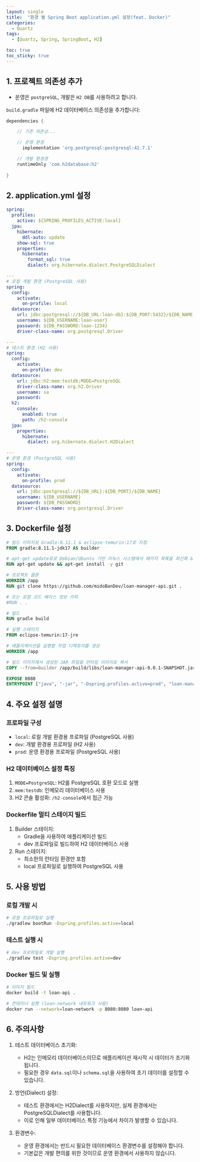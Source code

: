 ```yaml
---
layout: single
title:  "환경 별 Spring Boot application.yml 설정(feat. Docker)"
categories:
  - Quartz
tags:
  - [Quartz, Spring, SpringBoot, H2]

toc: true
toc_sticky: true
---
```


## 1. 프로젝트 의존성 추가

- 운영은 `postgreSQL`, 개발은 `H2 DB`를 사용하려고 합니다.

`build.gradle` 파일에 H2 데이터베이스 의존성을 추가합니다:

```gradle
dependencies {

    // 기존 의존성...

    // 운영 환경
	  implementation 'org.postgresql:postgresql:42.7.1'

    // 개발 환경경
    runtimeOnly 'com.h2database:h2'
    
}
```

## 2. application.yml 설정

```yaml
spring:
  profiles:
    active: ${SPRING_PROFILES_ACTIVE:local}
  jpa:
    hibernate:
      ddl-auto: update
    show-sql: true
    properties:
      hibernate:
        format_sql: true
        dialect: org.hibernate.dialect.PostgreSQLDialect

---
# 로컬 개발 환경 (PostgreSQL 사용)
spring:
  config:
    activate:
      on-profile: local
  datasource:
    url: jdbc:postgresql://${DB_URL:loan-db}:${DB_PORT:5432}/${DB_NAME:mydb}
    username: ${DB_USERNAME:loan-user}
    password: ${DB_PASSWORD:loan-1234}
    driver-class-name: org.postgresql.Driver

---
# 테스트 환경 (H2 사용)
spring:
  config:
    activate:
      on-profile: dev
  datasource:
    url: jdbc:h2:mem:testdb;MODE=PostgreSQL
    driver-class-name: org.h2.Driver
    username: sa
    password:
  h2:
    console:
      enabled: true
      path: /h2-console
  jpa:
    properties:
      hibernate:
        dialect: org.hibernate.dialect.H2Dialect

---
# 운영 환경 (PostgreSQL 사용)
spring:
  config:
    activate:
      on-profile: prod
  datasource:
    url: jdbc:postgresql://${DB_URL}:${DB_PORT}/${DB_NAME}
    username: ${DB_USERNAME}
    password: ${DB_PASSWORD}
    driver-class-name: org.postgresql.Driver
```

## 3. Dockerfile 설정

```dockerfile
# 빌드 이미지로 Gradle:8.11.1 & eclipse-temurin:17로 지정
FROM gradle:8.11.1-jdk17 AS builder

# apt-get update로로 Debian/Ubuntu 기반 리눅스 시스템에서 패키지 목록을 최신화 & Git 설치
RUN apt-get update && apt-get install -y git

# 프로젝트 클론
WORKDIR /app
RUN git clone https://github.com/midoBanDev/loan-manager-api.git .

# 또는 로컬 코드 베이스 정보 카피
#RUN . .

# 빌드
RUN gradle build

# 실행 스테이지
FROM eclipse-temurin:17-jre

# 애플리케이션을 실행할 작업 디렉토리를 생성
WORKDIR /app

# 빌드 이미지에서 생성된 JAR 파일을 런타임 이미지로 복사
COPY --from=builder /app/build/libs/loan-manager-api-0.0.1-SNAPSHOT.jar loan-manager-api.jar

EXPOSE 8080 
ENTRYPOINT ["java", "-jar", "-Dspring.profiles.active=prod", "loan-manager-api.jar"]

```

## 4. 주요 설정 설명

### 프로파일 구성
- `local`: 로컬 개발 환경용 프로파일 (PostgreSQL 사용)
- `dev`: 개발 환경용 프로파일 (H2 사용)
- `prod`: 운영 환경용 프로파일 (PostgreSQL 사용)

### H2 데이터베이스 설정 특징
1. `MODE=PostgreSQL`: H2를 PostgreSQL 호환 모드로 실행
2. `mem:testdb`: 인메모리 데이터베이스 사용
3. H2 콘솔 활성화: `/h2-console`에서 접근 가능

### Dockerfile 멀티 스테이지 빌드
1. Builder 스테이지:
   - Gradle을 사용하여 애플리케이션 빌드
   - dev 프로파일로 빌드하여 H2 데이터베이스 사용
2. Run 스테이지:
   - 최소한의 런타임 환경만 포함
   - local 프로파일로 실행하여 PostgreSQL 사용

## 5. 사용 방법

### 로컬 개발 시
```bash
# 로컬 프로파일로 실행
./gradlew bootRun -Dspring.profiles.active=local
```

### 테스트 실행 시
```bash
# dev 프로파일로 개발 실행
./gradlew test -Dspring.profiles.active=dev
```

### Docker 빌드 및 실행
```bash
# 이미지 빌드
docker build -t loan-api .

# 컨테이너 실행 (loan-network 네트워크 사용)
docker run --network=loan-network -p 8080:8080 loan-api
```

## 6. 주의사항

1. 테스트 데이터베이스 초기화:
   - H2는 인메모리 데이터베이스이므로 애플리케이션 재시작 시 데이터가 초기화됩니다.
   - 필요한 경우 `data.sql`이나 `schema.sql`을 사용하여 초기 데이터를 설정할 수 있습니다.

2. 방언(Dialect) 설정:
   - 테스트 환경에서는 H2Dialect를 사용하지만, 실제 환경에서는 PostgreSQLDialect를 사용합니다.
   - 이로 인해 일부 데이터베이스 특정 기능에서 차이가 발생할 수 있습니다.

3. 환경변수:
   - 운영 환경에서는 반드시 필요한 데이터베이스 환경변수를 설정해야 합니다.
   - 기본값은 개발 편의를 위한 것이므로 운영 환경에서 사용하지 않습니다.